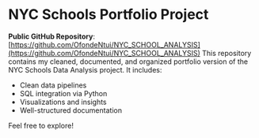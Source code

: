 # NYC Schools Portfolio Project
**Public GitHub Repository**: [https://github.com/OfondeNtui/NYC_SCHOOL_ANALYSIS](https://github.com/OfondeNtui/NYC_SCHOOL_ANALYSIS)
This repository contains my cleaned, documented, and organized portfolio version of the NYC Schools Data Analysis project. It includes:

- Clean data pipelines  
- SQL integration via Python  
- Visualizations and insights  
- Well-structured documentation  

Feel free to explore!
